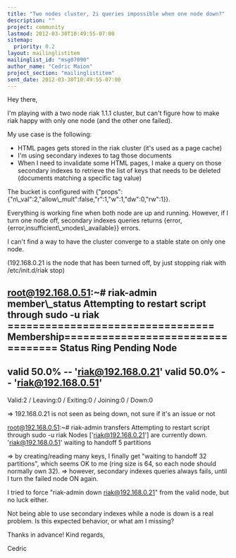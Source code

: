 ```yaml
---
title: "Two nodes cluster, 2i queries impossible when one node down?"
description: ""
project: community
lastmod: 2012-03-30T10:49:55-07:00
sitemap:
  priority: 0.2
layout: mailinglistitem
mailinglist_id: "msg07090"
author_name: "Cedric Maion"
project_section: "mailinglistitem"
sent_date: 2012-03-30T10:49:55-07:00
---
```



Hey there,

I'm playing with a two node riak 1.1.1 cluster, but can't figure how to
make riak happy with only one node (and the other one failed).

My use case is the following:
- HTML pages gets stored in the riak cluster (it's used as a page cache)
- I'm using secondary indexes to tag those documents
- When I need to invalidate some HTML pages, I make a query on those
secondary indexes to retrieve the list of keys that needs to be deleted
(documents matching a specific tag value)

The bucket is configured with
{"props":{"n\\_val":2,"allow\\_mult":false,"r":1,"w":1,"dw":0,"rw":1}}.

Everything is working fine when both node are up and running.
However, if I turn one node off, secondary indexes queries returns
{error,{error,insufficient\\_vnodes\\_available}} errors.

I can't find a way to have the cluster converge to a stable state on only one 
node.


(192.168.0.21 is the node that has been turned off, by just stopping riak with 
/etc/init.d/riak stop)


root@192.168.0.51:~# riak-admin member\\_status
Attempting to restart script through sudo -u riak
================================= Membership==================================
Status Ring Pending Node
-------------------------------------------------------------------------------
valid 50.0% -- 'riak@192.168.0.21'
valid 50.0% -- 'riak@192.168.0.51'
-------------------------------------------------------------------------------
Valid:2 / Leaving:0 / Exiting:0 / Joining:0 / Down:0


=&gt; 192.168.0.21 is not seen as being down, not sure if it's an issue or not

root@192.168.0.51:~# riak-admin transfers
Attempting to restart script through sudo -u riak
Nodes ['riak@192.168.0.21'] are currently down.
'riak@192.168.0.51' waiting to handoff 5 partitions


=&gt; by creating/reading many keys, I finally get "waiting to handoff 32 
partitions", which seems OK to me (ring size is 64, so each node should 
normally own 32).
=&gt; however, secondary indexes queries always fails, until I turn the failed 
node ON again.


I tried to force "riak-admin down riak@192.168.0.21" from the valid node, but 
no luck either.

Not being able to use secondary indexes while a node is down is a real problem.
Is this expected behavior, or what am I missing?


Thanks in advance!
Kind regards,

 Cedric
